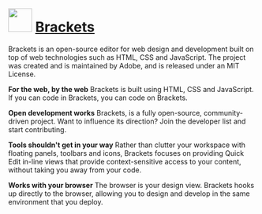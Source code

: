 ﻿# <img src="https://cdn.rawgit.com/chocolatey/chocolatey-coreteampackages/edba4a5849ff756e767cba86641bea97ff5721fe/icons/Brackets.svg" width="48" height="48"/> [Brackets](https://chocolatey.org/packages/Brackets)


Brackets is an open-source editor for web design and development built on top of web technologies such as HTML, CSS and JavaScript. The project was created and is maintained by Adobe, and is released under an MIT License.

**For the web, by the web**
Brackets is built using HTML, CSS and JavaScript. If you can code in Brackets, you can code on Brackets.

**Open development works**
Brackets, is a fully open-source, community-driven project. Want to influence its direction? Join the developer list and start contributing.

**Tools shouldn't get in your way**
Rather than clutter your workspace with floating panels, toolbars and icons, Brackets focuses on providing Quick Edit in-line views that provide context-sensitive access to your content, without taking you away from your code.

**Works with your browser**
The browser is your design view. Brackets hooks up directly to the browser, allowing you to design and develop in the same environment that you deploy.

